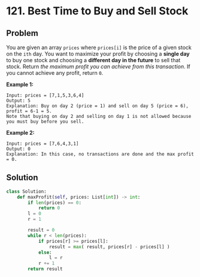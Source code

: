 # 121. Best Time to Buy and Sell Stock

## Problem

You are given an array `prices` where `prices[i]` is the price of a given stock on the `ith` day. You want to maximize your profit by choosing a **single day** to buy one stock and choosing a **different day in the future** to sell that stock. Return _the maximum profit you can achieve from this transaction_. If you cannot achieve any profit, return `0`.

**Example 1:**
```
Input: prices = [7,1,5,3,6,4]
Output: 5
Explanation: Buy on day 2 (price = 1) and sell on day 5 (price = 6), profit = 6-1 = 5.
Note that buying on day 2 and selling on day 1 is not allowed because you must buy before you sell.
```

**Example 2:**
```
Input: prices = [7,6,4,3,1]
Output: 0
Explanation: In this case, no transactions are done and the max profit = 0.
```


## Solution

```python
class Solution:
    def maxProfit(self, prices: List[int]) -> int:
        if len(prices) == 0:
            return 0
        l = 0
        r = 1

        result = 0
        while r < len(prices):
            if prices[r] >= prices[l]:
                result = max( result, prices[r] - prices[l] )
            else:
                l = r
            r += 1
        return result
